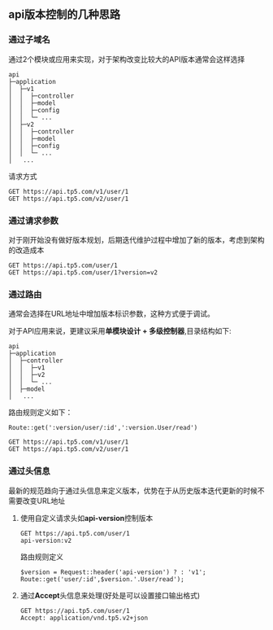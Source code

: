 ## api版本控制的几种思路

### 通过子域名

通过2个模块或应用来实现，对于架构改变比较大的API版本通常会这样选择

```
api
├─application           
│  ├─v1  
│  │  ├─controller 
│  │  ├─model 
│  │  ├─config
│  │  └─ ...            
│  ├─v2
│  │  ├─controller
│  │  ├─model           
│  │  ├─config  
│  │  └─ ...     
│   ... 
```

请求方式

```
GET https://api.tp5.com/v1/user/1
GET https://api.tp5.com/v2/user/1
```

### 通过请求参数

对于刚开始没有做好版本规划，后期迭代维护过程中增加了新的版本，考虑到架构的改造成本

```
GET https://api.tp5.com/user/1
GET https://api.tp5.com/user/1?version=v2
```

### 通过路由

通常会选择在URL地址中增加版本标识参数，这种方式便于调试。

对于API应用来说，更建议采用**单模块设计 + 多级控制器**,目录结构如下:

```
api
├─application          
│  ├─controller
│  │  ├─v1
│  │  ├─v2
│  │  └─ ...            
│  ├─model
│   ... 
```

路由规则定义如下：

```
Route::get(':version/user/:id',':version.User/read')
```

```
GET https://api.tp5.com/v1/user/1
GET https://api.tp5.com/v2/user/1
```

### 通过头信息

最新的规范趋向于通过头信息来定义版本，优势在于从历史版本迭代更新的时候不需要改变URL地址

1. 使用自定义请求头如**api-version**控制版本

   ```
   GET https://api.tp5.com/user/1
   api-version:v2
   ```

   路由规则定义

   ```
   $version = Request::header('api-version') ? : 'v1';
   Route::get('user/:id',$version.'.User/read');
   ```

2. 通过**Accept**头信息来处理(好处是可以设置接口输出格式)

   ```
   GET https://api.tp5.com/user/1
   Accept: application/vnd.tp5.v2+json
   ```

   

